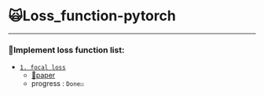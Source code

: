 # 🙀Loss_function-pytorch
---
### 🚀Implement loss function list:

- [`1. focal loss`]('./pytorch-loss/focal.py')
    - [📝paper]('https://arxiv.org/abs/1708.02002')
    - progress : `Done☑️`

